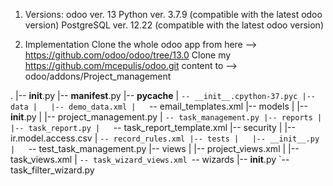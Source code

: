 1. Versions:
odoo ver. 13
Python ver. 3.7.9 (compatible with the latest odoo version)
PostgreSQL ver. 12.22 (compatible with the latest odoo version)

2. Implementation
 Clone the whole odoo app from here --> https://github.com/odoo/odoo/tree/13.0
 Clone my https://github.com/mcepulis/odoo.git content to --> odoo/addons/Project_management

.
|-- __init__.py
|-- __manifest__.py
|-- __pycache__
|   `-- __init__.cpython-37.pyc
|-- data
|   |-- demo_data.xml
|   `-- email_templates.xml
|-- models
|   |-- __init__.py
|   |-- project_management.py
|   `-- task_management.py
|-- reports
|   |-- task_report.py
|   `-- task_report_template.xml
|-- security
|   |-- ir.model.access.csv
|   `-- record_rules.xml
|-- tests
|   |-- __init__.py
|   `-- test_task_management.py
|-- views
|   |-- project_views.xml
|   |-- task_views.xml
|   `-- task_wizard_views.xml
`-- wizards
    |-- __init__.py
    `-- task_filter_wizard.py
